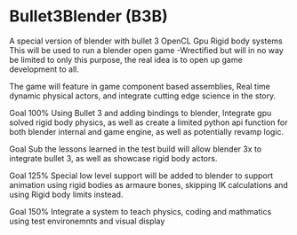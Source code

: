 Bullet3Blender (B3B)
==============

A special version of blender with bullet 3 OpenCL Gpu Rigid body systems
This will be used to run a blender open game -Wrectified 
but will in no way be limited to only this purpose, 
the real idea is to open up game development to all.


The game will feature in game component based assemblies, 
Real time dynamic physical actors, and integrate cutting edge science in the story.


Goal 100%
Using Bullet 3 and adding bindings to blender, Integrate gpu solved rigid body physics,
as well as create a limited python api function for both blender internal and game engine,
as well as potentially revamp logic.

Goal Sub
the lessons learned in the test build will allow blender 3x to integrate bullet 3, as well as showcase
rigid body actors.


Goal 125%
Special low level support will be added to blender to support animation using rigid bodies as armaure bones, skipping IK calculations and using Rigid body limits instead.

Goal 150%
Integrate a system to teach physics, coding and mathmatics using test environemnts and visual display
